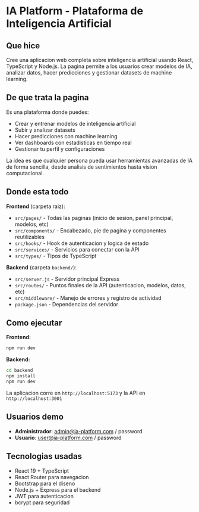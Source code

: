 # IA Platform - Plataforma de Inteligencia Artificial

## Que hice

Cree una aplicacion web completa sobre inteligencia artificial usando React, TypeScript y Node.js. La pagina permite a los usuarios crear modelos de IA, analizar datos, hacer predicciones y gestionar datasets de machine learning.

## De que trata la pagina

Es una plataforma donde puedes:
- Crear y entrenar modelos de inteligencia artificial
- Subir y analizar datasets 
- Hacer predicciones con machine learning
- Ver dashboards con estadisticas en tiempo real
- Gestionar tu perfil y configuraciones

La idea es que cualquier persona pueda usar herramientas avanzadas de IA de forma sencilla, desde analisis de sentimientos hasta vision computacional.

## Donde esta todo

**Frontend** (carpeta raiz):
- `src/pages/` - Todas las paginas (inicio de sesion, panel principal, modelos, etc)
- `src/components/` - Encabezado, pie de pagina y componentes reutilizables
- `src/hooks/` - Hook de autenticacion y logica de estado
- `src/services/` - Servicios para conectar con la API
- `src/types/` - Tipos de TypeScript

**Backend** (carpeta `backend/`):
- `src/server.js` - Servidor principal Express
- `src/routes/` - Puntos finales de la API (autenticacion, modelos, datos, etc)
- `src/middleware/` - Manejo de errores y registro de actividad
- `package.json` - Dependencias del servidor

## Como ejecutar

**Frontend:**
```bash
npm run dev
```

**Backend:**
```bash
cd backend
npm install
npm run dev
```

La aplicacion corre en `http://localhost:5173` y la API en `http://localhost:3001`

## Usuarios demo

- **Administrador**: admin@ia-platform.com / password
- **Usuario**: user@ia-platform.com / password

## Tecnologias usadas

- React 19 + TypeScript
- React Router para navegacion
- Bootstrap para el diseno
- Node.js + Express para el backend
- JWT para autenticacion
- bcrypt para seguridad
